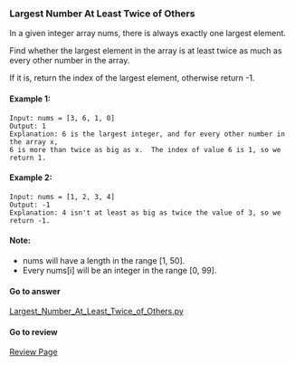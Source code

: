 ### Largest Number At Least Twice of Others

In a given integer array nums, there is always exactly one largest element.

Find whether the largest element in the array is at least twice as much as every other number in the array.

If it is, return the index of the largest element, otherwise return -1.

#### Example 1:

```
Input: nums = [3, 6, 1, 0]
Output: 1
Explanation: 6 is the largest integer, and for every other number in the array x,
6 is more than twice as big as x.  The index of value 6 is 1, so we return 1.
``` 

#### Example 2:

```
Input: nums = [1, 2, 3, 4]
Output: -1
Explanation: 4 isn't at least as big as twice the value of 3, so we return -1.
``` 

#### Note:

* nums will have a length in the range [1, 50].
* Every nums[i] will be an integer in the range [0, 99].

####  Go to answer

[Largest_Number_At_Least_Twice_of_Others.py](https://github.com/Kelv1nYu/LeetCode_Practices/blob/master/Code/Largest_Number_At_Least_Twice_of_Others.py)

#### Go to review

[Review Page](https://github.com/Kelv1nYu/LeetCode_Practices/blob/master/Review/Largest_Number_At_Least_Twice_of_Others.md)